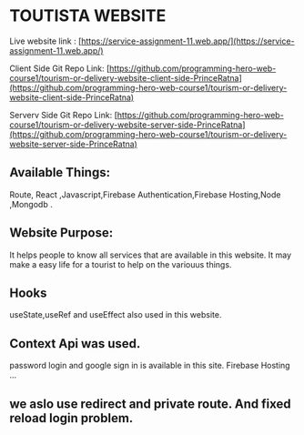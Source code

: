 
# TOUTISTA WEBSITE

Live website link : [https://service-assignment-11.web.app/](https://service-assignment-11.web.app/)

Client Side Git Repo Link: [https://github.com/programming-hero-web-course1/tourism-or-delivery-website-client-side-PrinceRatna](https://github.com/programming-hero-web-course1/tourism-or-delivery-website-client-side-PrinceRatna)


Serverv Side Git Repo Link: [https://github.com/programming-hero-web-course1/tourism-or-delivery-website-server-side-PrinceRatna](https://github.com/programming-hero-web-course1/tourism-or-delivery-website-server-side-PrinceRatna)


## Available Things:
Route, React ,Javascript,Firebase Authentication,Firebase Hosting,Node ,Mongodb .

## Website Purpose:
It helps people to know all services that are available in this website. It may make a easy  life for a tourist to help on the variouus things.

## Hooks
useState,useRef and useEffect also used in this website.

 ## Context Api was used.
password login and google sign in is available in this site.
Firebase Hosting ...

## we aslo use redirect and private  route. And fixed reload login problem.

